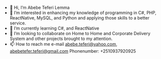 - 👋 Hi, I’m Abebe Teferi Lemma
- 👀 I’m interested in enhancing my knowledge of programming in C#, PHP, ReactNative, MySQL, and Python and applying those skills to a better service.
- 🌱 I’m currently learning C#, and ReactNative
- 💞️ I’m looking to collaborate on Home to Home and Corporate Delivery System and other projects brought to my attention.
- 📫 How to reach me e-mail abebe.teferi@yahoo.com, abebetefer.teferi@gmail.com  Phonenumber: +2510937920925

<!---
ateferi/ateferi is a ✨ special ✨ repository because its `README.md` (this file) appears on your GitHub profile.
You can click the Preview link to take a look at your changes.
--->

